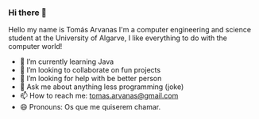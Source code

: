 ### Hi there 👋

Hello my name is Tomás Arvanas I'm a computer engineering and science student at the University of Algarve, I like everything to do with the computer world! 

- 🌱 I’m currently learning Java
- 👯 I’m looking to collaborate on fun projects
- 🤔 I’m looking for help with be better person
- 💬 Ask me about anything less programming (joke)
- 📫 How to reach me: tomas.arvanas@gmail.com
- 😄 Pronouns: Os que me quiserem chamar.
